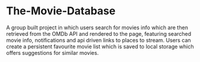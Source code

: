# The-Movie-Database
A group built project in which users search for movies info which are then retrieved from the OMDb API and rendered to the page, featuring searched movie info, notifications and api driven links to places to stream. Users can create a persistent favourite movie list which is saved to local storage which offers suggestions for similar movies.
